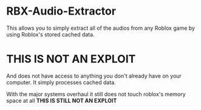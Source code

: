 # RBX-Audio-Extractor

This allows you to simply extract all of the audios from any Roblox game by using Roblox's stored cached data.


# THIS IS NOT AN EXPLOIT
And does not have access to anything you don't already have on your computer. It simply processes cached data.

With the major systems overhaul it still does not touch roblox's memory space at all **THIS IS STILL NOT AN EXPLOIT**

